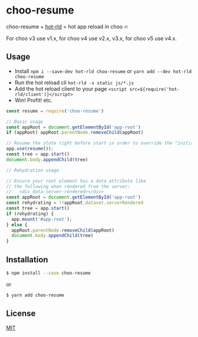 # choo-resume

choo-resume + [hot-rld](https://github.com/bengourley/hot-rld) = hot app reload in choo 🔥

For choo v3 use v1.x, for choo v4 use v2.x, v3.x, for choo v5 use v4.x.

## Usage

- Install `npm i --save-dev hot-rld choo-resume` or `yarn add --dev hot-rld choo-resume`
- Run the hot reload cli `hot-rld -s static js/*.js`
- Add the hot reload client to your page `<script src=${require('hot-rld/client')}</script>`
- Win! Profit! etc.

```js
const resume = require('choo-resume')

// Basic usage
const appRoot = document.getElementById('app-root')
if (appRoot) appRoot.parentNode.removeChild(appRoot)

// Resume the state right before start in order to override the "initial" state
app.use(resume());
const tree = app.start()
document.body.appendChild(tree)

// Rehydration usage

// Ensure your root element has a data attribute like
// the following when rendered from the server:
//   <div data-server-rendered></div>
const appRoot = document.getElementById('app-root')
const rehydrating = !!appRoot.dataset.serverRendered
const tree = app.start()
if (rehydrating) {
  app.mount('#app-root');
} else {
  appRoot.parentNode.removeChild(appRoot)
  document.body.appendChild(tree)
}
```

## Installation
```sh
$ npm install --save choo-resume
```
or
```sh
$ yarn add choo-resume
```

## License
[MIT](https://tldrlegal.com/license/mit-license)
